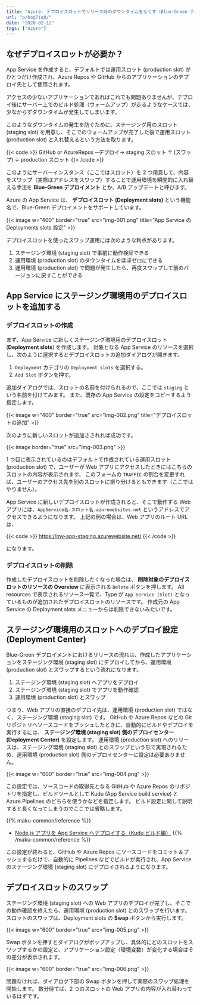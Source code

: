 ```yaml
---
title: "Azure: デプロイスロットでリリース時のダウンタイムをなくす（Blue-Green デプロイメント）"
url: "p/bog7iq8/"
date: "2020-02-12"
tags: ["Azure"]
---
```


なぜデプロイスロットが必要か？
----

App Service を作成すると、デフォルトでは運用スロット (production slot) がひとつだけ作成され、Azure Repos や GitHub からのアプリケーションのデプロイ先として使用されます。

アクセスの少ないアプリケーションであればこれでも問題ありませんが、デプロイ後にサーバー上でのビルド処理（ウォームアップ）が走るようなケースでは、少なからずダウンタイムが発生してしまいます。

このようなダウンタイムの発生を防ぐために、ステージング用のスロット (staging slot) を用意し、そこでのウォームアップが完了した後で運用スロット (production slot) と入れ替えるという方法を取ります。

{{< code >}}
GitHub or
AzureRepos  ─デプロイ→  staging スロット
                            ↑
                         (スワップ)
                            ↓
                        production スロット
{{< /code >}}

このようにサーバーインスタンス（ここではスロット）を 2 つ用意して、内容をスワップ（実際はアドレスをスワップ）することで運用環境を瞬間的に入れ替える手法を **Blue-Green デプロイメント** とか、A/B アップデートと呼びます。

Azure の App Service は、 **デプロイスロット (Deployment slots)** という機能名で、Blue-Green デプロイメントをサポートしています。

{{< image w="400" border="true" src="img-001.png" title="App Service の Deployments slots 設定" >}}

デプロイスロットを使ったスワップ運用には次のような利点があります。

1. ステージング環境 (staging slot) で事前に動作検証できる
2. 運用環境 (production slot) のダウンタイムをほぼゼロにできる
3. 運用環境 (production slot) で問題が発生したら、再度スワップして前のバージョンに戻すことができる


App Service にステージング環境用のデプロイスロットを追加する
----

### デプロイスロットの作成

まず、App Service に新しくステージング環境用のデプロイスロット (**Deployment slots**) を作成します。
対象となる App Service のリソースを選択し、次のように選択するとデプロイスロットの追加ダイアログが開きます。

1. `Deployment` カテゴリの `Deployment slots` を選択する。
2. `Add Slot` ボタンを押す。

追加ダイアログでは、スロットの名前を付けられるので、ここでは `staging` という名前を付けてみます。
また、既存の App Service の設定をコピーするよう指定します。

{{< image w="400" border="true" src="img-002.png" title="デプロイスロットの追加" >}}

次のように新しいスロットが追加さされれば成功です。

{{< image border="true" src="img-003.png" >}}

1 つ目に表示されているのはデフォルトで作成されている運用スロット (production slot) で、ユーザーが Web アプリにアクセスしたときにはこちらのスロットの内容が表示されます。
このフォームの `TRAFFIC` の割合を変更すれば、ユーザーのアクセス先を別のスロットに振り分けるともできます（ここではやりません）。

App Service に新しいデプロイスロットが作成されると、そこで動作する Web アプリには、`AppService名-スロット名.azurewebsites.net` というアドレスでアクセスできるようになります。
上記の例の場合は、Web アプリのルート URL は、

{{< code >}}
https://my-app-staging.azurewebsite.net/
{{< /code >}}

になります。

### デプロイスロットの削除

作成したデプロイスロットを削除したくなった場合は、 **削除対象のデプロイスロットのリソースの Overview** に表示される `Delete` ボタンを押します。
All resources で表示されるリソース一覧で、Type が `App Service (Slot)` となっているものが追加されたデプロイスロットのリソースです。
作成元の App Service の Deployment slots メニューからは削除できないみたいです。


ステージング環境用のスロットへのデプロイ設定 (Deployment Center)
----

Blue-Green デプロイメントにおけるリリースの流れは、作成したアプリケーションをステージング環境 (staging slot) にデプロイしてから、運用環境 (production slot) とスワップするという流れになります。

1. ステージング環境 (staging slot) へアプリをデプロイ
2. ステージング環境 (staging slot) でアプリを動作確認
3. 運用環境 (production slot) とスワップ

つまり、Web アプリの直接のデプロイ先は、運用環境 (production slot) ではなく、ステージング環境 (staging slot) です。
GitHub や Azure Repos などの Git リポジトリへソースコードをプッシュしたときに、自動的にビルドやデプロイを実行するには、 **ステージング環境 (staging slot) 側のデプロイセンター (Deployment Center)** を設定します。
運用環境 (production slot) へのリリースは、ステージング環境 (staging slot) とのスワップという形で実現されるため、運用環境 (production slot) 側のデプロイセンターに設定は必要ありません。

{{< image w="600" border="true" src="img-004.png" >}}

この設定では、ソースコードの取得先となる GitHub や Azure Repos のリポジトリを指定し、ビルドツールとして Kudu (App Service build service) と Azure Pipelines のどちらを使うかなどを指定します。
ビルド設定に関して説明すると長くなってしまうのでここでは省略します。

{{% maku-common/reference %}}
- [Node.js アプリを App Service へデプロイする（Kudu ビルド編）](/p/wx3fvib/)
{{% /maku-common/reference %}}

この設定が終わると、GitHub や Azure Repos にソースコードをコミット＆プッシュするだけで、自動的に Pipelines などでビルドが実行され、App Service のステージング環境 (staging slot) にデプロイされるようになります。


デプロイスロットのスワップ
----

ステージング環境 (staging slot) への Web アプリのデプロイが完了し、そこでの動作確認を終えたら、運用環境 (production slot) とのスワップを行います。
スロットのスワップは、Deployment slots の **Swap** ボタンから実行します。

{{< image w="600" border="true" src="img-005.png" >}}

Swap ボタンを押すとダイアログがポップアップし、具体的にどのスロットをスワップするかの設定と、アプリケーション設定（環境変数）が変化する場合はその差分が表示されます。

{{< image w="600" border="true" src="img-006.png" >}}

問題なければ、ダイアログ下部の Swap ボタンを押して実際のスワップ処理を開始します。
数分待てば、2 つのスロットの Web アプリの内容が入れ替わっているはずです。

